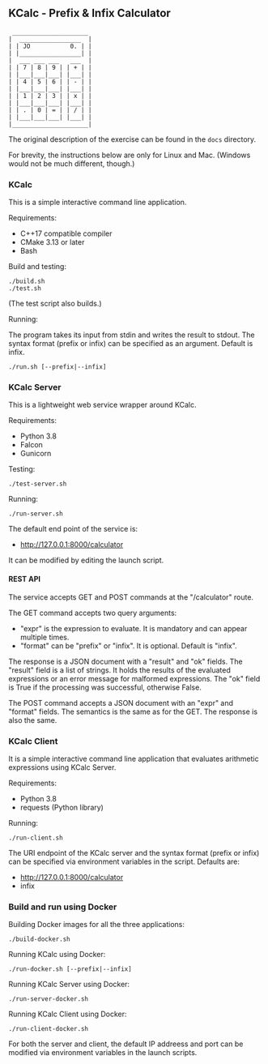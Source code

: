 ## KCalc - Prefix & Infix Calculator

     _____________________
    |  _________________  |
    | | JO           0. | |
    | |_________________| |
    |  ___ ___ ___   ___  |
    | | 7 | 8 | 9 | | + | |
    | |___|___|___| |___| |
    | | 4 | 5 | 6 | | - | |
    | |___|___|___| |___| |
    | | 1 | 2 | 3 | | x | |
    | |___|___|___| |___| |
    | | . | 0 | = | | / | |
    | |___|___|___| |___| |
    |_____________________|

The original description of the exercise can be found in the `docs` directory.

For brevity, the instructions below are only for Linux and Mac. (Windows would
not be much different, though.)


### KCalc

This is a simple interactive command line application.

Requirements:

 - C++17 compatible compiler
 - CMake 3.13 or later
 - Bash

Build and testing:

```
./build.sh
./test.sh
```

(The test script also builds.)

Running:

The program takes its input from stdin and writes the result to stdout.
The syntax format (prefix or infix) can be specified as an argument. Default is
infix.

```
./run.sh [--prefix|--infix]
```

### KCalc Server

This is a lightweight web service wrapper around KCalc.

Requirements:

 - Python 3.8
 - Falcon
 - Gunicorn

Testing:

```
./test-server.sh
```

Running:

```
./run-server.sh
```

The default end point of the service is:

  - http://127.0.0.1:8000/calculator

It can be modified by editing the launch script.


#### REST API

The service accepts GET and POST commands at the "/calculator" route.

The GET command accepts two query arguments:

 - "expr" is the expression to evaluate. It is mandatory and can appear multiple times.
 - "format" can be "prefix" or "infix". It is optional. Default is "infix".

The response is a JSON document with a "result" and "ok" fields. The "result"
field is a list of strings. It holds the results of the evaluated expressions or
an error message for malformed expressions. The "ok" field is True if the
processing was successful, otherwise False.

The POST command accepts a JSON document with an "expr" and "format" fields.
The semantics is the same as for the GET. The response is also the same.


### KCalc Client

It is a simple interactive command line application that evaluates arithmetic
expressions using KCalc Server.

Requirements:

 - Python 3.8
 - requests (Python library)

Running:

```
./run-client.sh
```

The URI endpoint of the KCalc server and the syntax format (prefix or infix) can
be specified via environment variables in the script. Defaults are:

 - http://127.0.0.1:8000/calculator
 - infix


### Build and run using Docker

Building Docker images for all the three applications:

```
./build-docker.sh
```

Running KCalc using Docker:

```
./run-docker.sh [--prefix|--infix]
```

Running KCalc Server using Docker:

```
./run-server-docker.sh
```

Running KCalc Client using Docker:

```
./run-client-docker.sh
```

For both the server and client, the default IP addreess and port can be modified
via environment variables in the launch scripts.
